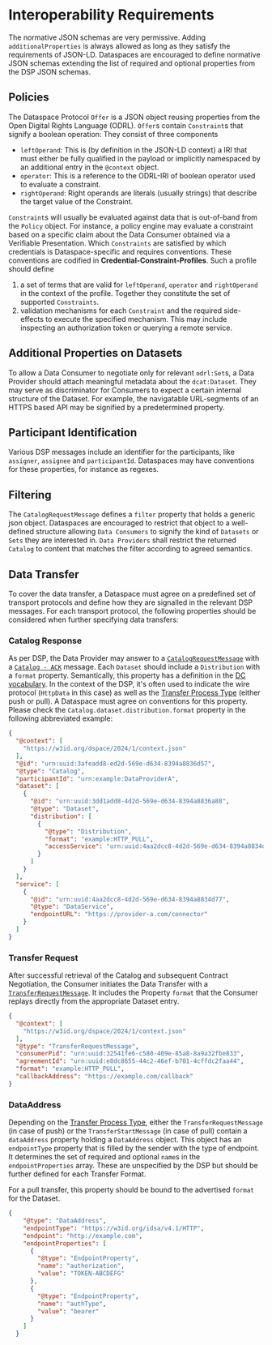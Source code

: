 # Interoperability Requirements

The normative JSON schemas are very permissive. Adding `additionalProperties` is always allowed as long as they satisfy
the requirements of JSON-LD. Dataspaces are encouraged to define normative JSON schemas extending the list of required
and optional properties from the DSP JSON schemas.

## Policies

The Dataspace Protocol `Offer` is a JSON object reusing properties from the Open Digital Rights Language (ODRL).
`Offer`s contain `Constraint`s that signify a boolean operation: They consist of three components
- `leftOperand`: This is (by definition in the JSON-LD context) a IRI that must either be fully qualified in the payload
  or implicitly namespaced by an additional entry in the `@context` object.
- `operator`: This is a reference to the ODRL-IRI of boolean operator used to evaluate a constraint.
- `rightOperand`: Right operands are literals (usually strings) that describe the target value of the Constraint.

`Constraint`s will usually be evaluated against data that is out-of-band from the `Policy` object. For instance, a
policy engine may evaluate a constraint based on a specific claim about the Data Consumer obtained via a Verifiable
Presentation. Which `Constraints` are satisfied by which credentials is Dataspace-specific and requires conventions.
These conventions are codified in **Credential-Constraint-Profiles**. Such a profile should define
1. a set of terms that are valid for `leftOperand`, `operator` and `rightOperand` in the context of the profile.
   Together they constitute the set of supported `Constraints`.
2. validation mechanisms for each `Constraint` and the required side-effects to execute the specified mechanism. This
   may include inspecting an authorization token or querying a remote service.

## Additional Properties on Datasets

To allow a Data Consumer to negotiate only for relevant `odrl:Set`s, a Data Provider should attach meaningful
metadata about the `dcat:Dataset`. They may serve as discriminator for Consumers to expect a certain internal
structure of the Dataset. For example, the navigatable URL-segments of an HTTPS based API may be signified by a
predetermined property.

## Participant Identification

Various DSP messages include an identifier for the participants, like `assigner`, `assignee` and `participantId`.
Dataspaces may have conventions for these properties, for instance as regexes.

## Filtering

The `CatalogRequestMessage` defines a `filter` property that holds a generic json object. Dataspaces are encouraged to 
restrict that object to a well-defined structure allowing  `Data Consumers` to signify the kind of `Datasets` or `Sets`
they are interested in. `Data Providers` shall restrict the returned `Catalog` to content that matches the filter
according to agreed semantics.

## Data Transfer

To cover the data transfer, a Dataspace must agree on a predefined set of transport protocols and define how they are 
signalled in the relevant DSP messages. For each transport protocol, the following properties should be considered when 
further specifying data transfers:

### Catalog Response

As per DSP, the Data Provider may answer to a [`CatalogRequestMessage`](https://eclipse-dataspace-protocol-base.github.io/DataspaceProtocol/#catalog-request-message) 
with a [`Catalog - ACK`](https://eclipse-dataspace-protocol-base.github.io/DataspaceProtocol/#ack-catalog) message.
Each `Dataset` should include a `Distribution` with a `format` property. Semantically, this property has a definition in
the [DC vocabulary](https://www.dublincore.org/specifications/dublin-core/dcmi-terms/#format). In the context of the
DSP, it's often used to indicate the wire protocol (`HttpData` in this case) as well as the [Transfer Process Type](https://eclipse-dataspace-protocol-base.github.io/DataspaceProtocol/#data-transfer-types) 
(either push or pull). A Dataspace must agree on conventions for this property. Please check the 
`Catalog.dataset.distribution.format` property in the following abbreviated example:

```json
{
  "@context": [
    "https://w3id.org/dspace/2024/1/context.json"
  ],
  "@id": "urn:uuid:3afeadd8-ed2d-569e-d634-8394a8836d57",
  "@type": "Catalog",
  "participantId": "urn:example:DataProviderA",
  "dataset": [
    {
      "@id": "urn:uuid:3dd1add8-4d2d-569e-d634-8394a8836a88",
      "@type": "Dataset",
      "distribution": [
        {
          "@type": "Distribution",
          "format": "example:HTTP_PULL",
          "accessService": "urn:uuid:4aa2dcc8-4d2d-569e-d634-8394a8834d77"
        }
      ]
    }
  ],
  "service": [
    {
      "@id": "urn:uuid:4aa2dcc8-4d2d-569e-d634-8394a8834d77",
      "@type": "DataService",
      "endpointURL": "https://provider-a.com/connector"
    }
  ]
}
```

### Transfer Request

After successful retrieval of the Catalog and subsequent Contract Negotiation, the Consumer initiates the Data Transfer
with a [`TransferRequestMessage`](https://eclipse-dataspace-protocol-base.github.io/DataspaceProtocol/#transfer-request-message).
It includes the Property `format` that the Consumer replays directly from the appropriate Dataset entry.

```json
{
  "@context": [
    "https://w3id.org/dspace/2024/1/context.json"
  ],
  "@type": "TransferRequestMessage",
  "consumerPid": "urn:uuid:32541fe6-c580-409e-85a8-8a9a32fbe833",
  "agreementId": "urn:uuid:e8dc8655-44c2-46ef-b701-4cffdc2faa44",
  "format": "example:HTTP_PULL",
  "callbackAddress": "https://example.com/callback"
}
```

### DataAddress

Depending on the [Transfer Process Type](https://eclipse-dataspace-protocol-base.github.io/DataspaceProtocol/#data-transfer-types),
either the `TransferRequestMessage` (in case of push) or the `TransferStartMessage` (in case of pull) contain a
`dataAddress` property holding a `DataAddress` object. This object has an `endpointType` property that is filled by the
sender with the type of endpoint. It determines the set of required and optional `name`s in the `endpointProperties`
array. These are unspecified by the DSP but should be further defined for each Transfer Format.

For a pull transfer, this property should be bound to the advertised `format` for the Dataset.

```json
{
    "@type": "DataAddress",
    "endpointType": "https://w3id.org/idsa/v4.1/HTTP",
    "endpoint": "http://example.com",
    "endpointProperties": [
      {
        "@type": "EndpointProperty",
        "name": "authorization",
        "value": "TOKEN-ABCDEFG"
      },
      {
        "@type": "EndpointProperty",
        "name": "authType",
        "value": "bearer"
      }
    ]
  }
```


